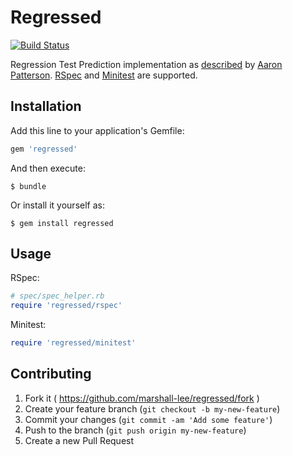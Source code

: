 # Regressed
[![Build Status](https://travis-ci.org/marshall-lee/regressed.svg)](https://travis-ci.org/marshall-lee/regressed)

Regression Test Prediction implementation as [described](http://tenderlovemaking.com/2015/02/13/predicting-test-failues.html) by [Aaron Patterson](https://github.com/tenderlove). [RSpec](https://github.com/rspec) and [Minitest](https://github.com/seattlerb/minitest) are supported.

## Installation

Add this line to your application's Gemfile:

```ruby
gem 'regressed'
```

And then execute:

    $ bundle

Or install it yourself as:

    $ gem install regressed

## Usage

RSpec:

```ruby
# spec/spec_helper.rb
require 'regressed/rspec'
```

Minitest:

```ruby
require 'regressed/minitest'
```

## Contributing

1. Fork it ( https://github.com/marshall-lee/regressed/fork )
2. Create your feature branch (`git checkout -b my-new-feature`)
3. Commit your changes (`git commit -am 'Add some feature'`)
4. Push to the branch (`git push origin my-new-feature`)
5. Create a new Pull Request
